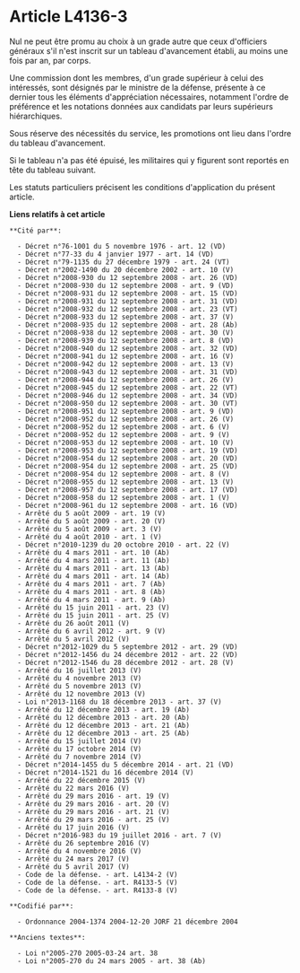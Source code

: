 # Article L4136-3

Nul ne peut être promu au choix à un grade autre que ceux d'officiers généraux s'il n'est inscrit sur un tableau d'avancement
établi, au moins une fois par an, par corps.

Une commission dont les membres, d'un grade supérieur à celui des intéressés, sont désignés par le ministre de la défense,
présente à ce dernier tous les éléments d'appréciation nécessaires, notamment l'ordre de préférence et les notations données
aux candidats par leurs supérieurs hiérarchiques.

Sous réserve des nécessités du service, les promotions ont lieu dans l'ordre du tableau d'avancement.

Si le tableau n'a pas été épuisé, les militaires qui y figurent sont reportés en tête du tableau suivant.

Les statuts particuliers précisent les conditions d'application du présent article.

**Liens relatifs à cet article**

	**Cité par**:

	  - Décret n°76-1001 du 5 novembre 1976 - art. 12 (VD)
	  - Décret n°77-33 du 4 janvier 1977 - art. 14 (VD)
	  - Décret n°79-1135 du 27 décembre 1979 - art. 24 (VT)
	  - Décret n°2002-1490 du 20 décembre 2002 - art. 10 (V)
	  - Décret n°2008-930 du 12 septembre 2008 - art. 26 (VD)
	  - Décret n°2008-930 du 12 septembre 2008 - art. 9 (VD)
	  - Décret n°2008-931 du 12 septembre 2008 - art. 15 (VD)
	  - Décret n°2008-931 du 12 septembre 2008 - art. 31 (VD)
	  - Décret n°2008-932 du 12 septembre 2008 - art. 23 (VT)
	  - Décret n°2008-933 du 12 septembre 2008 - art. 37 (V)
	  - Décret n°2008-935 du 12 septembre 2008 - art. 28 (Ab)
	  - Décret n°2008-938 du 12 septembre 2008 - art. 30 (V)
	  - Décret n°2008-939 du 12 septembre 2008 - art. 8 (VD)
	  - Décret n°2008-940 du 12 septembre 2008 - art. 32 (VD)
	  - Décret n°2008-941 du 12 septembre 2008 - art. 16 (V)
	  - Décret n°2008-942 du 12 septembre 2008 - art. 13 (V)
	  - Décret n°2008-943 du 12 septembre 2008 - art. 31 (VD)
	  - Décret n°2008-944 du 12 septembre 2008 - art. 26 (V)
	  - Décret n°2008-945 du 12 septembre 2008 - art. 22 (VT)
	  - Décret n°2008-946 du 12 septembre 2008 - art. 34 (VD)
	  - Décret n°2008-950 du 12 septembre 2008 - art. 30 (VT)
	  - Décret n°2008-951 du 12 septembre 2008 - art. 9 (VD)
	  - Décret n°2008-952 du 12 septembre 2008 - art. 26 (V)
	  - Décret n°2008-952 du 12 septembre 2008 - art. 6 (V)
	  - Décret n°2008-952 du 12 septembre 2008 - art. 9 (V)
	  - Décret n°2008-953 du 12 septembre 2008 - art. 10 (V)
	  - Décret n°2008-953 du 12 septembre 2008 - art. 19 (VD)
	  - Décret n°2008-954 du 12 septembre 2008 - art. 20 (VD)
	  - Décret n°2008-954 du 12 septembre 2008 - art. 25 (VD)
	  - Décret n°2008-954 du 12 septembre 2008 - art. 8 (V)
	  - Décret n°2008-955 du 12 septembre 2008 - art. 13 (V)
	  - Décret n°2008-957 du 12 septembre 2008 - art. 17 (VD)
	  - Décret n°2008-958 du 12 septembre 2008 - art. 1 (V)
	  - Décret n°2008-961 du 12 septembre 2008 - art. 16 (VD)
	  - Arrêté du 5 août 2009 - art. 19 (V)
	  - Arrêté du 5 août 2009 - art. 20 (V)
	  - Arrêté du 5 août 2009 - art. 3 (V)
	  - Arrêté du 4 août 2010 - art. 1 (V)
	  - Décret n°2010-1239 du 20 octobre 2010 - art. 22 (V)
	  - Arrêté du 4 mars 2011 - art. 10 (Ab)
	  - Arrêté du 4 mars 2011 - art. 11 (Ab)
	  - Arrêté du 4 mars 2011 - art. 13 (Ab)
	  - Arrêté du 4 mars 2011 - art. 14 (Ab)
	  - Arrêté du 4 mars 2011 - art. 7 (Ab)
	  - Arrêté du 4 mars 2011 - art. 8 (Ab)
	  - Arrêté du 4 mars 2011 - art. 9 (Ab)
	  - Arrêté du 15 juin 2011 - art. 23 (V)
	  - Arrêté du 15 juin 2011 - art. 25 (V)
	  - Arrêté du 26 août 2011 (V)
	  - Arrêté du 6 avril 2012 - art. 9 (V)
	  - Arrêté du 5 avril 2012 (V)
	  - Décret n°2012-1029 du 5 septembre 2012 - art. 29 (VD)
	  - Décret n°2012-1456 du 24 décembre 2012 - art. 22 (VD)
	  - Décret n°2012-1546 du 28 décembre 2012 - art. 28 (V)
	  - Arrêté du 16 juillet 2013 (V)
	  - Arrêté du 4 novembre 2013 (V)
	  - Arrêté du 5 novembre 2013 (V)
	  - Arrêté du 12 novembre 2013 (V)
	  - Loi n°2013-1168 du 18 décembre 2013 - art. 37 (V)
	  - Arrêté du 12 décembre 2013 - art. 19 (Ab)
	  - Arrêté du 12 décembre 2013 - art. 20 (Ab)
	  - Arrêté du 12 décembre 2013 - art. 21 (Ab)
	  - Arrêté du 12 décembre 2013 - art. 25 (Ab)
	  - Arrêté du 15 juillet 2014 (V)
	  - Arrêté du 17 octobre 2014 (V)
	  - Arrêté du 7 novembre 2014 (V)
	  - Décret n°2014-1455 du 5 décembre 2014 - art. 21 (VD)
	  - Décret n°2014-1521 du 16 décembre 2014 (V)
	  - Arrêté du 22 décembre 2015 (V)
	  - Arrêté du 22 mars 2016 (V)
	  - Arrêté du 29 mars 2016 - art. 19 (V)
	  - Arrêté du 29 mars 2016 - art. 20 (V)
	  - Arrêté du 29 mars 2016 - art. 21 (V)
	  - Arrêté du 29 mars 2016 - art. 25 (V)
	  - Arrêté du 17 juin 2016 (V)
	  - Décret n°2016-983 du 19 juillet 2016 - art. 7 (V)
	  - Arrêté du 26 septembre 2016 (V)
	  - Arrêté du 4 novembre 2016 (V)
	  - Arrêté du 24 mars 2017 (V)
	  - Arrêté du 5 avril 2017 (V)
	  - Code de la défense. - art. L4134-2 (V)
	  - Code de la défense. - art. R4133-5 (V)
	  - Code de la défense. - art. R4133-8 (V)

	**Codifié par**:

	  - Ordonnance 2004-1374 2004-12-20 JORF 21 décembre 2004

	**Anciens textes**:

	  - Loi n°2005-270 2005-03-24 art. 38
	  - Loi n°2005-270 du 24 mars 2005 - art. 38 (Ab)
